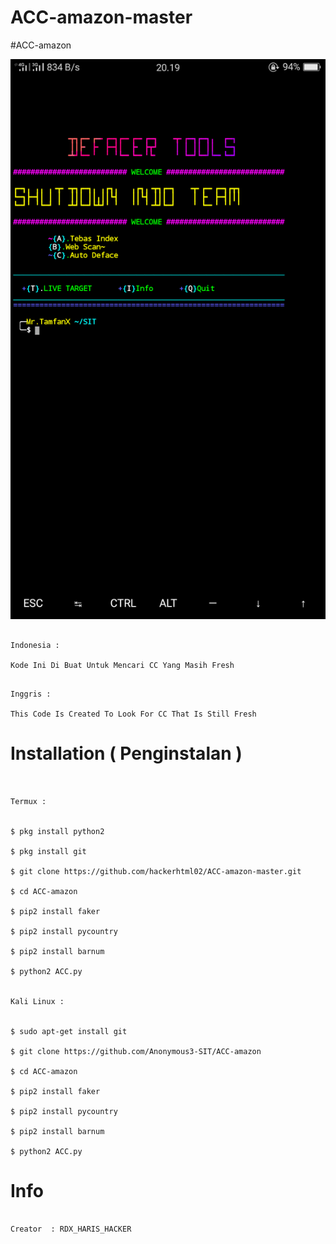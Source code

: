 # ACC-amazon-master

#ACC-amazon

![Screenshot_2020-04-21-20-19-31-15](https://raw.githubusercontent.com/Anonymous3-SIT/Tebas/master/Screenshot_2020-04-21-20-19-31-15.png)
```

Indonesia :

Kode Ini Di Buat Untuk Mencari CC Yang Masih Fresh

```

```

Inggris : 

This Code Is Created To Look For CC That Is Still Fresh

```

# Installation ( Penginstalan )

```


Termux :


$ pkg install python2

$ pkg install git

$ git clone https://github.com/hackerhtml02/ACC-amazon-master.git

$ cd ACC-amazon

$ pip2 install faker

$ pip2 install pycountry

$ pip2 install barnum

$ python2 ACC.py


Kali Linux :


$ sudo apt-get install git

$ git clone https://github.com/Anonymous3-SIT/ACC-amazon

$ cd ACC-amazon

$ pip2 install faker

$ pip2 install pycountry

$ pip2 install barnum

$ python2 ACC.py

```

# Info

```

Creator  : RDX_HARIS_HACKER

```

